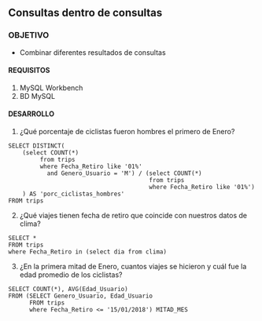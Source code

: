 ## Consultas dentro de consultas

### OBJETIVO 
 - Combinar diferentes resultados de consultas

#### REQUISITOS 
1. MySQL Workbench
2. BD MySQL

#### DESARROLLO
1. ¿Qué porcentaje de ciclistas fueron hombres el primero de Enero?
```
SELECT DISTINCT(
    (select COUNT(*)
         from trips
         where Fecha_Retiro like '01%'
           and Genero_Usuario = 'M') / (select COUNT(*)
                                        from trips
                                        where Fecha_Retiro like '01%')
    ) AS 'porc_ciclistas_hombres'
FROM trips
```
2. ¿Qué viajes tienen fecha de retiro que coincide con nuestros datos de clima?
```
SELECT *
FROM trips
where Fecha_Retiro in (select dia from clima)
```
3. ¿En la primera mitad de Enero, cuantos viajes se hicieron y cuál fue la edad promedio de los ciclistas?
```
SELECT COUNT(*), AVG(Edad_Usuario)
FROM (SELECT Genero_Usuario, Edad_Usuario
      FROM trips
      where Fecha_Retiro <= '15/01/2018') MITAD_MES
```



